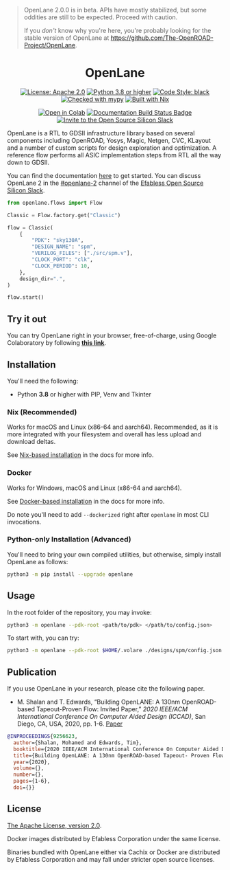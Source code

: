 > OpenLane 2.0.0 is in beta. APIs have mostly stabilized, but some oddities are still to be expected. Proceed with caution.
>
> If you *don't* know why you're here, you're probably looking for the stable version of OpenLane at https://github.com/The-OpenROAD-Project/OpenLane.

<h1 align="center">OpenLane</h1>
<p align="center">
    <a href="https://opensource.org/licenses/Apache-2.0"><img src="https://img.shields.io/badge/License-Apache%202.0-blue.svg" alt="License: Apache 2.0"/></a>
    <a href="https://www.python.org"><img src="https://img.shields.io/badge/Python-3.8-3776AB.svg?style=flat&logo=python&logoColor=white" alt="Python 3.8 or higher" /></a>
    <a href="https://github.com/psf/black"><img src="https://img.shields.io/badge/code%20style-black-000000.svg" alt="Code Style: black"/></a>
    <a href="https://mypy-lang.org/"><img src="https://www.mypy-lang.org/static/mypy_badge.svg" alt="Checked with mypy"/></a>
    <a href="https://nixos.org/"><img src="https://img.shields.io/static/v1?logo=nixos&logoColor=white&label=&message=Built%20with%20Nix&color=41439a" alt="Built with Nix"/></a>
</p>
<p align="center">
    <a href="https://colab.research.google.com/github/efabless/openlane2/blob/main/notebook.ipynb"><img src="https://colab.research.google.com/assets/colab-badge.svg" alt="Open in Colab"></a>
    <a href="https://openlane2.readthedocs.io/"><img src="https://readthedocs.org/projects/openlane2/badge/?version=latest" alt="Documentation Build Status Badge"/></a>
    <a href="https://invite.skywater.tools"><img src="https://img.shields.io/badge/Community-Open%20Source%20Silicon%20Slack-ff69b4?logo=slack" alt="Invite to the Open Source Silicon Slack"/></a>
</p>

OpenLane is a RTL to GDSII infrastructure library based on several components including OpenROAD, Yosys, Magic, Netgen, CVC, KLayout and a number of custom scripts for design exploration and optimization. A reference flow performs all ASIC implementation steps from RTL all the way down to GDSII.

You can find the documentation [here](https://openlane2.readthedocs.io/en/latest/getting_started/) to get started. You can discuss OpenLane 2 in the [#openlane-2](https://open-source-silicon.slack.com/archives/C05M85Q5GCF) channel of the [Efabless Open Source Silicon Slack](https://invite.skywater.tools).

```python
from openlane.flows import Flow

Classic = Flow.factory.get("Classic")

flow = Classic(
    {
        "PDK": "sky130A",
        "DESIGN_NAME": "spm",
        "VERILOG_FILES": ["./src/spm.v"],
        "CLOCK_PORT": "clk",
        "CLOCK_PERIOD": 10,
    },
    design_dir=".",
)

flow.start()
```

## Try it out
You can try OpenLane right in your browser, free-of-charge, using Google Colaboratory
by following [**this link**](https://colab.research.google.com/github/efabless/openlane2/blob/main/notebook.ipynb).

## Installation
You'll need the following:
* Python **3.8** or higher with PIP, Venv and Tkinter

### Nix (Recommended)
Works for macOS and Linux (x86-64 and aarch64). Recommended, as it is more integrated with your filesystem and overall has less upload and download deltas.

See [Nix-based installation](https://openlane2.readthedocs.io/en/latest/getting_started/nix_installation/index.html) in the docs for more info.

### Docker
Works for Windows, macOS and Linux (x86-64 and aarch64).

See [Docker-based installation](https://openlane2.readthedocs.io/en/latest/getting_started/docker_installation/index.html) in the docs for more info.

Do note you'll need to add `--dockerized` right after `openlane` in most CLI invocations.

### Python-only Installation (Advanced)
You'll need to bring your own compiled utilities, but otherwise, simply install OpenLane as follows:

```sh
python3 -m pip install --upgrade openlane
```

## Usage
In the root folder of the repository, you may invoke:

```sh
python3 -m openlane --pdk-root <path/to/pdk> </path/to/config.json>
```

To start with, you can try:

```sh
python3 -m openlane --pdk-root $HOME/.volare ./designs/spm/config.json
```

## Publication
If you use OpenLane in your research, please cite the following paper.

* M. Shalan and T. Edwards, “Building OpenLANE: A 130nm OpenROAD-based Tapeout-Proven Flow: Invited Paper,” *2020 IEEE/ACM International Conference On Computer Aided Design (ICCAD)*, San Diego, CA, USA, 2020, pp. 1-6. [Paper](https://ieeexplore.ieee.org/document/9256623)

```bibtex
@INPROCEEDINGS{9256623,
  author={Shalan, Mohamed and Edwards, Tim},
  booktitle={2020 IEEE/ACM International Conference On Computer Aided Design (ICCAD)}, 
  title={Building OpenLANE: A 130nm OpenROAD-based Tapeout- Proven Flow : Invited Paper}, 
  year={2020},
  volume={},
  number={},
  pages={1-6},
  doi={}}
```

## License
[The Apache License, version 2.0](https://www.apache.org/licenses/LICENSE-2.0.txt).

Docker images distributed by Efabless Corporation under the same license.

Binaries bundled with OpenLane either via Cachix or Docker are distributed by
Efabless Corporation and may fall under stricter open source licenses.
